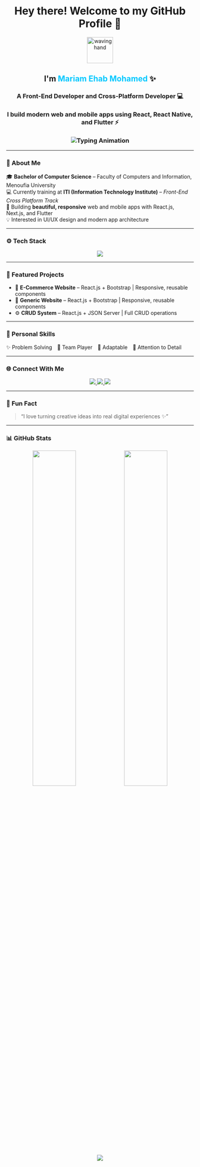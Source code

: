 <!-- 👋 Static Welcome Message -->
<h1 align="center">
  Hey there! Welcome to my GitHub Profile 👋
</h1>

<!-- 🌸 Intro Section -->
<div align="center">

  <!-- 👋 Animated Hand -->
  <img src="https://em-content.zobj.net/source/microsoft-teams/363/waving-hand_1f44b.png" width="70px" alt="waving hand" />

  <!-- ✨ Name -->
  <h2>
    I'm <span style="color:#00C8FF;">Mariam Ehab Mohamed</span> ✨
  </h2>

  <!-- 💻 Role -->
  <h3>
    A Front-End Developer and Cross-Platform Developer 💻
  </h3>

  <!-- ⚡ Description -->
  <h3>
    I build modern web and mobile apps using <b>React</b>, <b>React Native</b>, and <b>Flutter</b> ⚡
  </h3>

</div>



<!-- ⚡ Animated Role Section -->
<div align="center">
<h3 >
  <img src="https://readme-typing-svg.herokuapp.com?font=Poppins&weight=600&size=24&duration=3000&pause=800&color=00BFFF&center=true&vCenter=true&width=850&lines=Front-End+Developer+💻;Cross-Platform+Developer+📱;Using+React%2C+React+Native%2C+and+Flutter+⚡;Building+Modern+Apps+with+Beautiful+UI+🎨" alt="Typing Animation" />
</h3>

</div>


---

### 🌸 About Me  
🎓 **Bachelor of Computer Science** – Faculty of Computers and Information, Menoufia University  
💻 Currently training at **ITI (Information Technology Institute)** – *Front-End Cross Platform Track*  
🚀 Building **beautiful, responsive** web and mobile apps with React.js, Next.js, and Flutter  
💡 Interested in UI/UX design and modern app architecture  

---

### ⚙️ Tech Stack  
<p align="center">
  <img src="https://skillicons.dev/icons?i=html,css,js,ts,react,nextjs,flutter,bootstrap,firebase,git,github,figma,vscode&theme=light" />
</p>

---

### 💼 Featured Projects  
- 🌿 **E-Commerce Website** – React.js + Bootstrap | Responsive, reusable components  
- 📱 **Generic Website** – React.js + Bootstrap | Responsive, reusable components
- ⚙️ **CRUD System** – React.js + JSON Server | Full CRUD operations  

---

### 🧠 Personal Skills  
✨ Problem Solving 🤝 Team Player 🔁 Adaptable 🎯 Attention to Detail  

---

### 🌐 Connect With Me  
<p align="center">
  <a href=" https://www.linkedin.com/in/mariam-ehab-1664681b8/" target="_blank">
    <img src="https://img.shields.io/badge/LinkedIn-0077B5?style=for-the-badge&logo=linkedin&logoColor=white"/>
  </a>
  <a href="mailto:mariam.ehabsarhan@gmail.com">
    <img src="https://img.shields.io/badge/Email-D14836?style=for-the-badge&logo=gmail&logoColor=white"/>
  </a>
  <a href="https://github.com/Mariam433477" target="_blank">
    <img src="https://img.shields.io/badge/GitHub-181717?style=for-the-badge&logo=github&logoColor=white"/>
  </a>
</p>

---

### 🧩 Fun Fact  
> “I love turning creative ideas into real digital experiences ✨”

---

### 📊 GitHub Stats  
<p align="center">
  <img width="48%" src="https://github-readme-stats.vercel.app/api?username=your-github-username&show_icons=true&theme=tokyonight" />
  <img width="48%" src="https://github-readme-streak-stats.herokuapp.com/?user=your-github-username&theme=tokyonight" />
</p>

<!-- Animated Wave -->
<p align="center">
  <img src="https://capsule-render.vercel.app/api?type=waving&color=00C8FF&height=100&section=footer"/>
</p>

